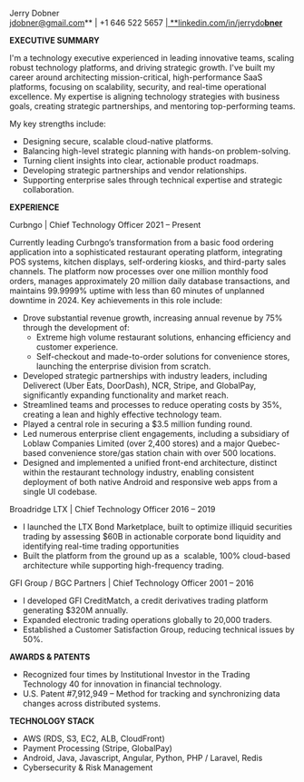 Jerry Dobner\
[jdobner@gmail.com](mailto\:jdobner@gmail.com)\*\* | +1 646 522 5657 [| \*\*linkedin.com/in/jerrydo](https://www.linkedin.com/in/jerrydobner)**[bner](https://www.linkedin.com/in/jerrydobner)**

**EXECUTIVE SUMMARY**

I'm a technology executive experienced in leading innovative teams, scaling robust technology platforms, and driving strategic growth. I've built my career around architecting mission-critical, high-performance SaaS platforms, focusing on scalability, security, and real-time operational excellence. My expertise is aligning technology strategies with business goals, creating strategic partnerships, and mentoring top-performing teams.

My key strengths include:

- Designing secure, scalable cloud-native platforms.
- Balancing high-level strategic planning with hands-on problem-solving.
- Turning client insights into clear, actionable product roadmaps.
- Developing strategic partnerships and vendor relationships.
- Supporting enterprise sales through technical expertise and strategic collaboration.

**EXPERIENCE**

Curbngo | Chief Technology Officer
2021 – Present

Currently leading Curbngo’s transformation from a basic food ordering application into a sophisticated restaurant operating platform, integrating POS systems, kitchen displays, self-ordering kiosks, and third-party sales channels. The platform now processes over one million monthly food orders, manages approximately 20 million daily database transactions, and maintains 99.9999% uptime with less than 60 minutes of unplanned downtime in 2024. Key achievements in this role include:

- Drove substantial revenue growth, increasing annual revenue by 75% through the development of:
  - Extreme high volume restaurant solutions, enhancing efficiency and customer experience.
  - Self-checkout and made-to-order solutions for convenience stores, launching the enterprise division from scratch.
- Developed strategic partnerships with industry leaders, including Deliverect (Uber Eats, DoorDash), NCR, Stripe, and GlobalPay, significantly expanding  functionality and market reach.
- Streamlined teams and processes to reduce operating costs by 35%,   creating a lean and highly effective technology team.
- Played a central role in securing a \$3.5 million funding round.
- Led numerous enterprise client engagements, including a subsidiary of Loblaw Companies Limited (over 2,400 stores) and a major Quebec-based convenience store/gas station chain with over 500 locations.
- Designed and implemented a unified front-end architecture, distinct within the restaurant technology industry, enabling consistent deployment of both native Android and responsive web apps from a single  UI codebase.

Broadridge LTX | Chief Technology Officer
2016 – 2019

- I launched the LTX Bond Marketplace, built to optimize illiquid securities trading by assessing \$60B in actionable corporate bond liquidity and identifying real-time trading opportunities
- Built the platform from the ground up as a  scalable, 100% cloud-based architecture while supporting high-frequency trading.

GFI Group / BGC Partners | Chief Technology Officer
2001 – 2016

- I developed GFI CreditMatch, a credit derivatives trading platform generating \$320M annually.
- Expanded electronic trading operations globally to 20,000 traders.
- Established a Customer Satisfaction Group, reducing technical issues by 50%.

**AWARDS & PATENTS**

- Recognized four times by Institutional Investor in the Trading Technology 40 for innovation in financial technology.
- U.S. Patent #7,912,949 – Method for tracking and synchronizing data changes across distributed systems.

**TECHNOLOGY STACK**

- AWS (RDS, S3, EC2, ALB, CloudFront)
- Payment Processing (Stripe, GlobalPay)
- Android, Java, Javascript, Angular, Python, PHP / Laravel, Redis
- Cybersecurity & Risk Management

